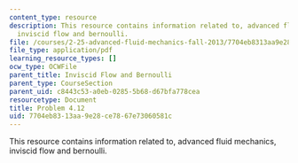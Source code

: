 ```yaml
---
content_type: resource
description: This resource contains information related to, advanced fluid mechanics,
  inviscid flow and bernoulli.
file: /courses/2-25-advanced-fluid-mechanics-fall-2013/7704eb8313aa9e28ce7867e73060581c_MIT2_25F13_Shapi4.12_Prob.pdf
file_type: application/pdf
learning_resource_types: []
ocw_type: OCWFile
parent_title: Inviscid Flow and Bernoulli
parent_type: CourseSection
parent_uid: c8443c53-a0eb-0285-5b68-d67bfa778cea
resourcetype: Document
title: Problem 4.12
uid: 7704eb83-13aa-9e28-ce78-67e73060581c
---
```

This resource contains information related to, advanced fluid mechanics, inviscid flow and bernoulli.